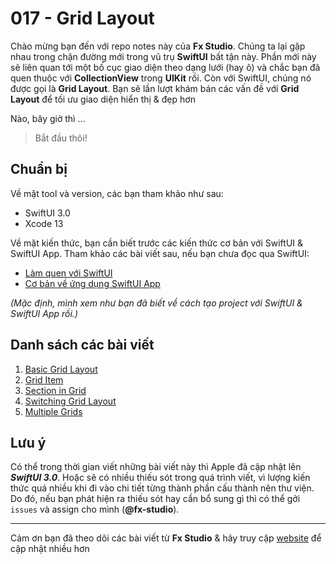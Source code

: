 # 017 - Grid Layout

Chào mừng bạn đến với repo notes này của **Fx Studio**. Chúng ta lại gặp nhau trong chặn đường mới trong vũ trụ **SwiftUI** bất tận này. Phần mới này sẽ liên quan tới một bố cục giao diện theo dạng lưới (hay ô) và chắc bạn đã quen thuộc với **CollectionView** trong **UIKit** rồi. Còn với SwiftUI, chúng nó được gọi là **Grid Layout**. Bạn sẽ lần lượt khám bán các vấn đề với **Grid Layout** để tối ưu giao diện hiển thị & đẹp hơn

Nào, bây giờ thì ...

> Bắt đầu thôi!

## Chuẩn bị

Về mặt tool và version, các bạn tham khảo như sau:

- SwiftUI 3.0
- Xcode 13

Về mặt kiến thức, bạn cần biết trước các kiến thức cơ bản với SwiftUI & SwiftUI App. Tham khảo các bài viết sau, nếu bạn chưa đọc qua SwiftUI:

- [Làm quen với SwiftUI](https://fxstudio.dev/swiftui-phan-1-lam-quen-voi-swiftui/)
- [Cơ bản về ứng dụng SwiftUI App](https://fxstudio.dev/swiftui-phan-2-co-ban-ve-ung-dung-swiftui-app/)

*(Mặc định, mình xem như bạn đã biết về cách tạo project với SwiftUI & SwiftUI App rồi.)*

## Danh sách các bài viết

1. [Basic Grid Layout](./01_BasicGridLayout.md)
2. [Grid Item](./02_GridItem.md)
3. [Section in Grid](./03_SectionInGrid.md)
4. [Switching Grid Layout](./04_SwitchingGridLayout.md)
5. [Multiple Grids](./05_MultipleGrid.md)

## Lưu ý

Có thể trong thời gian viết những bài viết này thì Apple đã cập nhật lên ***SwiftUI 3.0***. Hoặc sẽ có nhiều thiếu sót trong quá trình viết, vì lượng kiến thức quá nhiều khi đi vào chi tiết từng thành phần cấu thành nên thư viện. Do đó, nếu bạn phát hiện ra thiếu sót hay cần bổ sung gì thì có thể gởi `issues` và assign cho mình (**@fx-studio**).

---

Cảm ơn bạn đã theo dõi các bài viết từ **Fx Studio** & hãy truy cập [website](https://fxstudio.dev/) để cập nhật nhiều hơn
